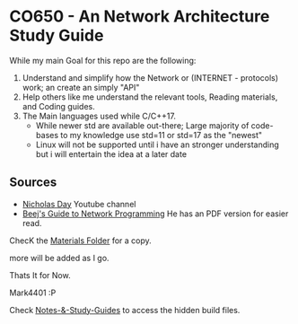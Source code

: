 # CO650 - An Network Architecture Study Guide

While my main Goal for this repo are the following:

1. Understand and simplify how the Network or (INTERNET - protocols) work; an create an simply "API"
2. Help others like me understand the relevant tools, Reading materials, and Coding guides.
3. The Main languages used while C/C++17.
	- While newer std are available out-there; Large majority of code-bases to my knowledge use std=11 or std=17 as the "newest"
	- Linux will not be supported until i have an stronger understanding but i will entertain the idea at a later date
	
## Sources

- [Nicholas Day](https://www.youtube.com/@NicholasDayPhD) Youtube channel
- [Beej's Guide to Network Programming](https://beej.us/guide/bgnet/) He has an PDF version for easier read. 

ChecK the [Materials Folder](./Materials/bgnet_usl_c_2.pdf) for a copy.

more will be added as I go.

Thats It for Now.

Mark4401 :P

Check [Notes-&-Study-Guides](./Notes-&-Study-Guides/Access-build-files.md) to access the hidden build files.